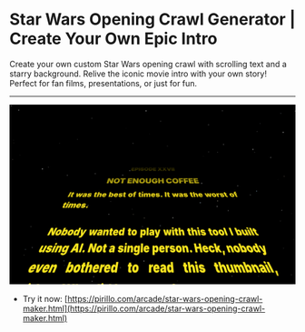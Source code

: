 # Star Wars Opening Crawl Generator | Create Your Own Epic Intro

Create your own custom Star Wars opening crawl with scrolling text and a starry background. Relive the iconic movie intro with your own story! Perfect for fan films, presentations, or just for fun.

---

![Screenshot](https://raw.githubusercontent.com/ChrisPirillo/star-wars-opening-crawl-maker/main/assets/screenshot.png)

* Try it now: [https://pirillo.com/arcade/star-wars-opening-crawl-maker.html](https://pirillo.com/arcade/star-wars-opening-crawl-maker.html)